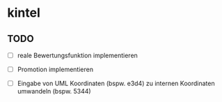 # kintel
## TODO

- [ ] reale Bewertungsfunktion implementieren
- [ ] Promotion implementieren
- [ ] Eingabe von UML Koordinaten (bspw. e3d4) zu internen Koordinaten umwandeln (bspw. 5344)

